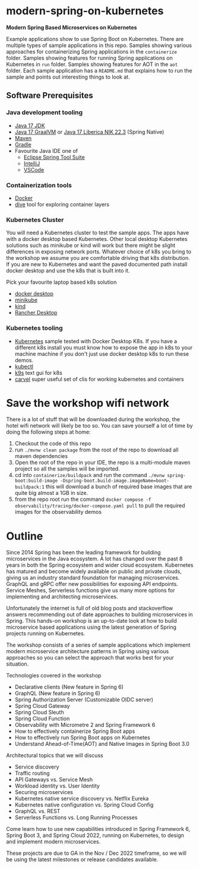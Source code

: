 # modern-spring-on-kubernetes

**Modern Spring Based Microservices on Kubernetes**

Example applications show to use Spring Boot on Kubernetes. There are multiple types
of sample applications in this repo. Samples showing various approaches for
containerizing Spring applications in the `containerize` folder.
Samples showing features for running Spring applications on Kubernetes in `run`
folder. Samples showing features for AOT in the `aot` folder. Each sample application has a `README.md` that explains how to run the
sample and points out interesting things to look at.

## Software Prerequisites

### Java development tooling 
* [Java 17 JDK](https://adoptium.net/)
* [Java 17 GraalVM](https://www.graalvm.org/22.3/docs/getting-started/) or [Java 17 Liberica NIK 22.3](https://bell-sw.com/pages/downloads/native-image-kit/#) (Spring Native)
* [Maven](https://maven.apache.org/index.html)
* [Gradle](https://gradle.org/)
* Favourite Java IDE one of
   * [Eclipse Spring Tool Suite](https://spring.io/tools) 
   * [IntelliJ](https://www.jetbrains.com/idea/download)
   * [VSCode](https://code.visualstudio.com/)

### Containerization tools
* [Docker](https://www.docker.com/products/docker-desktop)  
* [dive](https://github.com/wagoodman/dive) tool for exploring container layers

### Kubernetes Cluster 

You will need a Kubernetes cluster to test the sample apps. The apps have with a 
docker desktop based Kubernetes. Other local desktop Kubernetes solutions such as
minikube or kind will work but there might be slight differences in exposing 
network ports. Whatever choice of k8s you bring to the workshop we assume you 
are comfortable driving that k8s distribution. If you are new to Kubernetes 
and want the paved documented path install docker desktop and use the k8s that
is built into it.

Pick your favourite laptop based k8s solution
* [docker desktop](https://www.docker.com/products/docker-desktop/)
* [minikube](https://minikube.sigs.k8s.io/docs/start/)
* [kind](https://kind.sigs.k8s.io/)
* [Rancher Desktop](https://rancherdesktop.io/)

### Kubernetes tooling
* [Kubernetes](https://kubernetes.io/) sample tested with Docker Desktop K8s. If you have a different k8s install you must know how to expose the app in k8s to your machine machine if you don't just use docker desktop k8s to run these demos.
* [kubectl](https://code.visualstudio.com/)
* [k9s](https://github.com/derailed/k9s) text gui for k8s
* [carvel](https://carvel.dev/) super useful set of clis for working kubernetes and containers 

# Save the workshop wifi network 

There is a lot of stuff that will be downloaded during the workshop, the hotel wifi 
network will likely be too so. You can save yourself a lot of time by doing the 
following steps at home:

1. Checkout the code of this repo 
2. run `./mvnw clean package` from the root of the repo to download all maven dependencies 
3. Open the root of the repo in your IDE, the repo is a multi-module maven project so all 
   the samples will be imported.
4. cd into  `containerize/buildpack` and run the command `./mvnw spring-boot:build-image -Dspring-boot.build-image.imageName=boot-buildpack:1` this will download a bunch of required base images that are quite big almost a 1GB in size.  
5. from the repo root run the command `docker compose -f observability/tracing/docker-compose.yaml pull` to pull the required images for the observability demos

# Outline 

Since 2014 Spring has been the leading framework for building microservices in
the Java ecosystem.  A lot has changed over the past 8 years in both the Spring 
ecosystem and wider cloud ecosystem. Kubernetes has matured and become widely
available on public and private clouds, giving us an industry standard 
foundation for managing microservices. GraphQL and gRPC offer new possibilities 
for exposing API endpoints. Service Meshes, Serverless functions give us many 
more options for implementing and architecting microservices.

Unfortunately the internet is full of old blog posts and stackoverflow answers 
recommending out of date approaches to building microservices in Spring. 
This hands-on workshop is an up-to-date look at how to build microservice 
based applications using the latest generation of Spring projects running 
on Kubernetes.

The workshop consists of a series of sample applications which implement modern
microservice architecture patterns in Spring using various approaches so you 
can select the approach that works best for your situation.

Technologies covered in the workshop

* Declarative clients (New feature in Spring 6)
* GraphQL (New feature in Spring 6)
* Spring Authorization Server (Customizable OIDC server)
* Spring Cloud Gateway
* Spring Cloud Sleuth
* Spring Cloud Function
* Observability with Micrometre 2 and Spring Framework 6
* How to effectively containerize Spring Boot apps
* How to effectively run Spring Boot apps on Kubernetes
* Understand Ahead-of-Time(AOT) and Native Images in Spring Boot 3.0

Architectural topics that we will discuss

* Service discovery
* Traffic routing
* API Gateways vs. Service Mesh
* Workload identity vs. User Identity
* Securing microservices
* Kubernetes native service discovery vs. Netflix Eureka
* Kubernetes native configuration  vs. Spring Cloud Config
* GraphQL vs. REST
* Serverless Functions vs. Long Running Processes

Come learn how to use new capabilities introduced in Spring Framework 6, 
Spring Boot 3, and Spring Cloud 2022, running on Kubernetes, to design and 
implement modern microservices. 

These projects are due to GA in the Nov / Dec
2022 timeframe, so we will be using the latest milestones or release candidates available.
